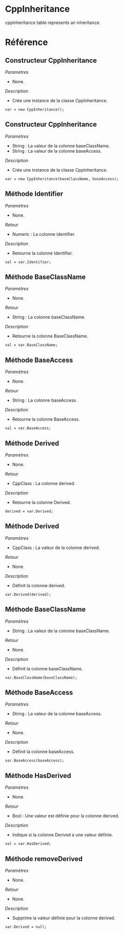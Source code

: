 # CppInheritance
cppInheritance table represents an inheritance.

# Référence
## Constructeur CppInheritance
*Paramètres*
* None.

*Description*
* Crée une instance de la classe CppInheritance.
```
var = new CppInheritance();
```

## Constructeur CppInheritance
*Paramètres*
* String : La valeur de la colonne baseClassName.
* String : La valeur de la colonne baseAccess.

*Description*
* Crée une instance de la classe CppInheritance.
```
var = new CppInheritance(baseClassName, baseAccess);
```

## Méthode Identifier
*Paramètres*
* None.

*Retour*
* Numeric : La colonne identifier.

*Description*
* Retourne la colonne Identifier.
```
val = var.Identifier;
```

## Méthode BaseClassName
*Paramètres*
* None.

*Retour*
* String : La colonne baseClassName.

*Description*
* Retourne la colonne BaseClassName.
```
val = var.BaseClassName;
```

## Méthode BaseAccess
*Paramètres*
* None.

*Retour*
* String : La colonne baseAccess.

*Description*
* Retourne la colonne BaseAccess.
```
val = var.BaseAccess;
```

## Méthode Derived
*Paramètres*
* None.

*Retour*
* CppClass : La colonne derived.

*Description*
* Retourne la colonne Derived.
```
derived = var.Derived;
```

## Méthode Derived
*Paramètres*
* CppClass : La valeur de la colonne derived.

*Retour*
* None.

*Description*
* Définit la colonne derived.
```
var.Derived(derived);
```

## Méthode BaseClassName
*Paramètres*
* String : La valeur de la colonne baseClassName.

*Retour*
* None.

*Description*
* Définit la colonne baseClassName.
```
var.BaseClassName(baseClassName);
```

## Méthode BaseAccess
*Paramètres*
* String : La valeur de la colonne baseAccess.

*Retour*
* None.

*Description*
* Définit la colonne baseAccess.
```
var.BaseAccess(baseAccess);
```

## Méthode HasDerived
*Paramètres*
* None.

*Retour*
* Bool : Une valeur est définie pour la colonne derived.

*Description*
* Indique si la colonne Derived a une valeur définie.
```
val = var.HasDerived;
```

## Méthode removeDerived
*Paramètres*
* None.

*Retour*
* None.

*Description*
* Supprime la valeur définie pour la colonne derived.
```
var.Derived = null;
```
